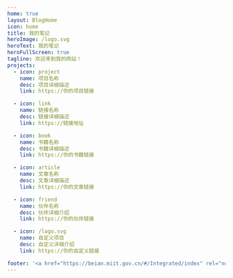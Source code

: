 ```yaml
---
home: true
layout: BlogHome
icon: home
title: 我的笔记
heroImage: /logo.svg
heroText: 我的笔记
heroFullScreen: true
tagline: 欢迎来到我的网站！
projects:
  - icon: project
    name: 项目名称
    desc: 项目详细描述
    link: https://你的项目链接

  - icon: link
    name: 链接名称
    desc: 链接详细描述
    link: https://链接地址

  - icon: book
    name: 书籍名称
    desc: 书籍详细描述
    link: https://你的书籍链接

  - icon: article
    name: 文章名称
    desc: 文章详细描述
    link: https://你的文章链接

  - icon: friend
    name: 伙伴名称
    desc: 伙伴详细介绍
    link: https://你的伙伴链接

  - icon: /logo.svg
    name: 自定义项目
    desc: 自定义详细介绍
    link: https://你的自定义链接

footer: '<a href="https://beian.miit.gov.cn/#/Integrated/index" rel="noopener noreferrer" target="_blank" style="color:inherit;text-decoration:none;white-space:nowrap;">吉ICP备2021009758号-1</a> / <a href="http://www.beian.gov.cn/portal/registerSystemInfo?recordcode=22082102000113" rel="noopener noreferrer" target="_blank" style="color:inherit;text-decoration:none;white-space:nowrap;"><img src="http://www.beian.gov.cn/img/ghs.png" style="width:1rem;vertical-align:middle;"> 吉公网安备22082102000113号</a> | <a href="https://cdn2.gleamoe.com/bfs/%E5%B9%B3%E5%8F%B0%EF%BC%88%E7%BD%91%E7%AB%99%EF%BC%89%E5%85%AC%E7%BA%A6.pdf" target="_blank">网站公约</a>'
---
```


